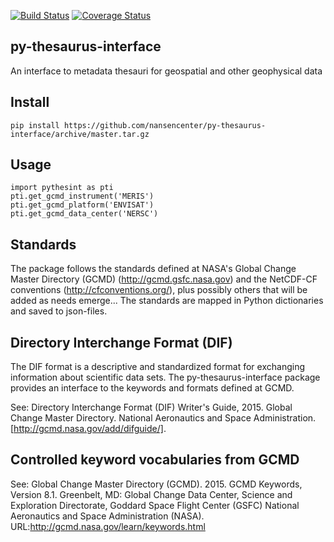 [![Build Status](https://travis-ci.org/nansencenter/py-thesaurus-interface.svg?branch=master)](https://travis-ci.org/nansencenter/py-thesaurus-interface)
[![Coverage Status](https://coveralls.io/repos/github/nansencenter/py-thesaurus-interface/badge.svg?branch=master)](https://coveralls.io/github/nansencenter/py-thesaurus-interface?branch=master)

## py-thesaurus-interface
An interface to metadata thesauri for geospatial and other geophysical data

## Install
```
pip install https://github.com/nansencenter/py-thesaurus-interface/archive/master.tar.gz
```
## Usage
```
import pythesint as pti
pti.get_gcmd_instrument('MERIS')
pti.get_gcmd_platform('ENVISAT')
pti.get_gcmd_data_center('NERSC')
```

## Standards

The package follows the standards defined at NASA's Global Change Master Directory (GCMD) (http://gcmd.gsfc.nasa.gov) and the NetCDF-CF conventions (http://cfconventions.org/), plus possibly others that will be added as needs emerge... The standards are mapped in Python dictionaries and saved to json-files.

## Directory Interchange Format (DIF)

The DIF format is a descriptive and standardized format for exchanging information about scientific data sets. The py-thesaurus-interface package provides an interface to the keywords and formats defined at GCMD.

See: Directory Interchange Format (DIF) Writer's Guide, 2015. Global Change Master Directory. National Aeronautics and Space Administration. [http://gcmd.nasa.gov/add/difguide/].

## Controlled keyword vocabularies from GCMD

See: Global Change Master Directory (GCMD). 2015. GCMD Keywords, Version 8.1. Greenbelt, MD: Global Change Data Center, Science and Exploration Directorate, Goddard Space Flight Center (GSFC) National Aeronautics and Space Administration (NASA). URL:http://gcmd.nasa.gov/learn/keywords.html

